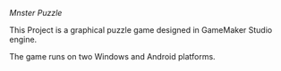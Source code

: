 *Mnster Puzzle*

This Project is a graphical puzzle game designed in GameMaker Studio engine.

The game runs on two Windows and Android platforms.